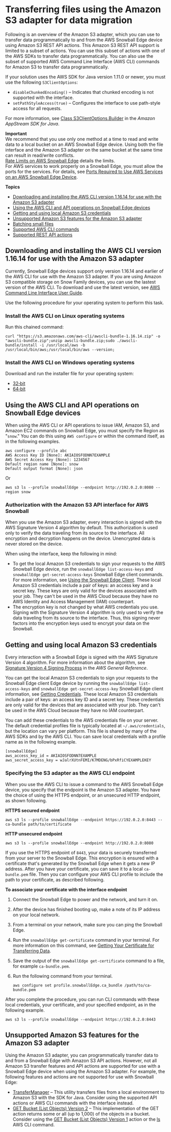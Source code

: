 # Transferring files using the Amazon S3 adapter for data migration<a name="using-adapter"></a>

Following is an overview of the Amazon S3 adapter, which you can use to transfer data programmatically to and from the AWS Snowball Edge device using Amazon S3 REST API actions\. This Amazon S3 REST API support is limited to a subset of actions\. You can use this subset of actions with one of the AWS SDKs to transfer data programmatically\. You can also use the subset of supported AWS Command Line Interface \(AWS CLI\) commands for Amazon S3 to transfer data programmatically\.

If your solution uses the AWS SDK for Java version 1\.11\.0 or newer, you must use the following `S3ClientOptions`:
+ `disableChunkedEncoding()` – Indicates that chunked encoding is not supported with the interface\.
+ `setPathStyleAccess(true)` – Configures the interface to use path\-style access for all requests\.

For more information, see [Class S3ClientOptions\.Builder](https://docs.aws.amazon.com/AWSJavaSDK/latest/javadoc/com/amazonaws/services/s3/S3ClientOptions.Builder.html) in the *Amazon AppStream SDK for Java*\.

**Important**  
We recommend that you use only one method at a time to read and write data to a local bucket on an AWS Snowball Edge device\. Using both the file interface and the Amazon S3 adapter on the same bucket at the same time can result in read/write conflicts\.  
[Rate Limits on AWS Snowball Edge](rate-limiting.md) details the limits\.  
For AWS services to work properly on a Snowball Edge, you must allow the ports for the services\. For details, see [Ports Required to Use AWS Services on an AWS Snowball Edge Device](port-requirements.md)\.

**Topics**
+ [Downloading and installing the AWS CLI version 1\.16\.14 for use with the Amazon S3 adapter](#aws-cli-version)
+ [Using the AWS CLI and API operations on Snowball Edge devices](#using-adapter-cli-specify-region)
+ [Getting and using local Amazon S3 credentials](#adapter-credentials)
+ [Unsupported Amazon S3 features for the Amazon S3 adapter](#snowball-edge-s3-unsupported-features)
+ [Batching small files](batching-small-files.md)
+ [Supported AWS CLI commands](using-adapter-cli.md)
+ [Supported REST API actions](using-adapter-supported-api.md)

## Downloading and installing the AWS CLI version 1\.16\.14 for use with the Amazon S3 adapter<a name="aws-cli-version"></a>

Currently, Snowball Edge devices support only version 1\.16\.14 and earlier of the AWS CLI for use with the Amazon S3 adapter\. If you are using Amazon S3 compatible storage on Snow Family devices, you can use the lastest version of the AWS CLI\. To download and use the latest version, see [AWS Command Line Interface User Guide](https://docs.aws.amazon.com/cli/latest/userguide/cli-chap-welcome.html)\.

Use the following procedure for your operating system to perform this task\.

### Install the AWS CLI on Linux operating systems<a name="install-cli-linux"></a>

Run this chained command:

```
curl "https://s3.amazonaws.com/aws-cli/awscli-bundle-1.16.14.zip" -o "awscli-bundle.zip";unzip awscli-bundle.zip;sudo ./awscli-bundle/install -i /usr/local/aws -b /usr/local/bin/aws;/usr/local/bin/aws --version;
```

### Install the AWS CLI on Windows operating systems<a name="install-cli-windows"></a>

Download and run the installer file for your operating system:
+ [32‐bit](https://s3.amazonaws.com/aws-cli/AWSCLI32-1.16.14.msi)
+ [64‐bit](https://s3.amazonaws.com/aws-cli/AWSCLI64-1.16.14.msi)

## Using the AWS CLI and API operations on Snowball Edge devices<a name="using-adapter-cli-specify-region"></a>

When using the AWS CLI or API operations to issue IAM, Amazon S3, and Amazon EC2 commands on Snowball Edge, you must specify the Region as "`snow`\." You can do this using `AWS configure` or within the command itself, as in the following examples\. 

```
aws configure --profile abc
AWS Access Key ID [None]: AKIAIOSFODNN7EXAMPLE
AWS Secret Access Key [None]: 1234567
Default region name [None]: snow
Default output format [None]: json
```

Or

```
aws s3 ls --profile snowballEdge --endpoint http://192.0.2.0:8080 --region snow         
```

### Authorization with the Amazon S3 API interface for AWS Snowball<a name="auth-adapter"></a>

When you use the Amazon S3 adapter, every interaction is signed with the AWS Signature Version 4 algorithm by default\. This authorization is used only to verify the data traveling from its source to the interface\. All encryption and decryption happens on the device\. Unencrypted data is never stored on the device\.

When using the interface, keep the following in mind:
+ To get the local Amazon S3 credentials to sign your requests to the AWS Snowball Edge device, run the `snowballEdge list-access-keys` and `snowballEdge get-secret-access-keys` Snowball Edge client commands\. For more information, see [Using the Snowball Edge Client](using-client.md)\. These local Amazon S3 credentials include a pair of keys: an access key and a secret key\. These keys are only valid for the devices associated with your job\. They can't be used in the AWS Cloud because they have no AWS Identity and Access Management \(IAM\) counterpart\.
+ The encryption key is not changed by what AWS credentials you use\. Signing with the Signature Version 4 algorithm is only used to verify the data traveling from its source to the interface\. Thus, this signing never factors into the encryption keys used to encrypt your data on the Snowball\.

## Getting and using local Amazon S3 credentials<a name="adapter-credentials"></a>

Every interaction with a Snowball Edge is signed with the AWS Signature Version 4 algorithm\. For more information about the algorithm, see [Signature Version 4 Signing Process](https://docs.aws.amazon.com/general/latest/gr/signature-version-4.html) in the *AWS General Reference*\.

You can get the local Amazon S3 credentials to sign your requests to the Snowball Edge client Edge device by running the `snowballEdge list-access-keys` and `snowballEdge get-secret-access-key` Snowball Edge client information, see [Getting Credentials](using-client-commands.md#client-credentials)\. These local Amazon S3 credentials include a pair of keys: an access key ID and a secret key\. These credentials are only valid for the devices that are associated with your job\. They can't be used in the AWS Cloud because they have no IAM counterpart\.

You can add these credentials to the AWS credentials file on your server\. The default credential profiles file is typically located at `~/.aws/credentials`, but the location can vary per platform\. This file is shared by many of the AWS SDKs and by the AWS CLI\. You can save local credentials with a profile name as in the following example\.

```
[snowballEdge]
aws_access_key_id = AKIAIOSFODNN7EXAMPLE
aws_secret_access_key = wJalrXUtnFEMI/K7MDENG/bPxRfiCYEXAMPLEKEY
```

### Specifying the S3 adapter as the AWS CLI endpoint<a name="using-adapter-cli-endpoint"></a>

When you use the AWS CLI to issue a command to the AWS Snowball Edge device, you specify that the endpoint is the Amazon S3 adapter\. You have the choice of using the HTTPS endpoint, or an unsecured HTTP endpoint, as shown following\.

**HTTPS secured endpoint**

```
aws s3 ls --profile snowballEdge --endpoint https://192.0.2.0:8443 --ca-bundle path/to/certificate
```

**HTTP unsecured endpoint**

```
aws s3 ls --profile snowballEdge --endpoint http://192.0.2.0:8080
```

If you use the HTTPS endpoint of `8443`, your data is securely transferred from your server to the Snowball Edge\. This encryption is ensured with a certificate that's generated by the Snowball Edge when it gets a new IP address\. After you have your certificate, you can save it to a local `ca-bundle.pem` file\. Then you can configure your AWS CLI profile to include the path to your certificate, as described following\.

**To associate your certificate with the interface endpoint**

1. Connect the Snowball Edge to power and the network, and turn it on\.

1. After the device has finished booting up, make a note of its IP address on your local network\.

1. From a terminal on your network, make sure you can ping the Snowball Edge\.

1. Run the `snowballEdge get-certificate` command in your terminal\. For more information on this command, see [Getting Your Certificate for Transferring Data](using-client-commands.md#snowball-edge-certificates-cli)\.

1. Save the output of the `snowballEdge get-certificate` command to a file, for example `ca-bundle.pem`\.

1. Run the following command from your terminal\.

   ```
   aws configure set profile.snowballEdge.ca_bundle /path/to/ca-bundle.pem
   ```

After you complete the procedure, you can run CLI commands with these local credentials, your certificate, and your specified endpoint, as in the following example\.

```
aws s3 ls --profile snowballEdge --endpoint https://192.0.2.0:8443
```

## Unsupported Amazon S3 features for the Amazon S3 adapter<a name="snowball-edge-s3-unsupported-features"></a>

Using the Amazon S3 adapter, you can programmatically transfer data to and from a Snowball Edge with Amazon S3 API actions\. However, not all Amazon S3 transfer features and API actions are supported for use with a Snowball Edge device when using the Amazon S3 adapter\. For example, the following features and actions are not supported for use with Snowball Edge: 
+ [TransferManager](https://docs.aws.amazon.com/sdk-for-java/latest/developer-guide/examples-s3-transfermanager.html) – This utility transfers files from a local environment to Amazon S3 with the SDK for Java\. Consider using the supported API actions or AWS CLI commands with the interface instead\.
+ [GET Bucket \(List Objects\) Version 2](https://docs.aws.amazon.com/AmazonS3/latest/API/v2-RESTBucketGET.html) – This implementation of the GET action returns some or all \(up to 1,000\) of the objects in a bucket\. Consider using the [GET Bucket \(List Objects\) Version 1](https://docs.aws.amazon.com/AmazonS3/latest/API/RESTBucketGET.html) action or the [ls](https://docs.aws.amazon.com/cli/latest/reference/s3/ls.html) AWS CLI command\.